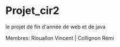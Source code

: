 Projet_cir2
===========

le projet de fin d'année de web et de java

Membres: Riouallon Vincent | Collignon Rémi